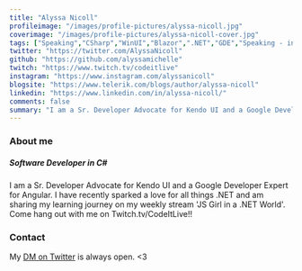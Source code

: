```yaml
---
title: "Alyssa Nicoll"
profileimage: "/images/profile-pictures/alyssa-nicoll.jpg"
coverimage: "/images/profile-pictures/alyssa-nicoll-cover.jpg"
tags: ["Speaking","CSharp","WinUI","Blazor",".NET","GDE","Speaking - in person","Speaking - Virtual","MC"]
twitter: "https://twitter.com/AlyssaNicoll"
github: "https://github.com/alyssamichelle"
twitch: "https://www.twitch.tv/codeitlive"
instagram: "https://www.instagram.com/alyssanicoll"
blogsite: "https://www.telerik.com/blogs/author/alyssa-nicoll"
linkedin: "https://www.linkedin.com/in/alyssa-nicoll/"
comments: false
summary: "I am a Sr. Developer Advocate for Kendo UI and a Google Developer Expert for Angular. I have recently sparked a love for all things .NET and am sharing my learning journey on my weekly stream 'JS Girl in a .NET World'. Come hang out with me on Twitch.tv/CodeItLive!!"
---
```



### About me
##### **Software Developer in C#**
I am a Sr. Developer Advocate for Kendo UI and a Google Developer Expert for Angular. I have recently sparked a love for all things .NET and am sharing my learning journey on my weekly stream 'JS Girl in a .NET World'. Come hang out with me on Twitch.tv/CodeItLive!!

### Contact

My [DM on Twitter](https://twitter.com/AlyssaNicoll) is always open. <3
